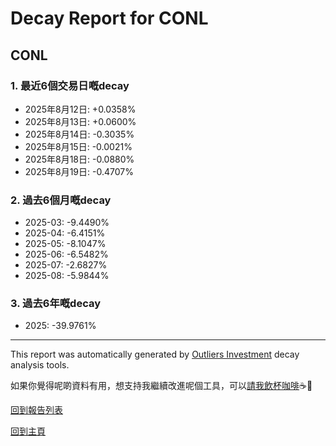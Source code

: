 # Decay Report for CONL

## CONL

### 1. 最近6個交易日嘅decay

- 2025年8月12日: +0.0358%
- 2025年8月13日: +0.0600%
- 2025年8月14日: -0.3035%
- 2025年8月15日: -0.0021%
- 2025年8月18日: -0.0880%
- 2025年8月19日: -0.4707%

### 2. 過去6個月嘅decay

- 2025-03: -9.4490%
- 2025-04: -6.4151%
- 2025-05: -8.1047%
- 2025-06: -6.5482%
- 2025-07: -2.6827%
- 2025-08: -5.9844%

### 3. 過去6年嘅decay

- 2025: -39.9761%

------------------------------
This report was automatically generated by [Outliers Investment](https://outliersecon.github.io/Outliers-Investment/) decay analysis tools.

如果你覺得呢啲資料有用，想支持我繼續改進呢個工具，可以[請我飲杯咖啡](https://buymeacoffee.com/outliersecon)☕🙏

[回到報告列表](https://outliersecon.github.io/Outliers-Investment/reports/reports_public)

[回到主頁](https://outliersecon.github.io/Outliers-Investment/)